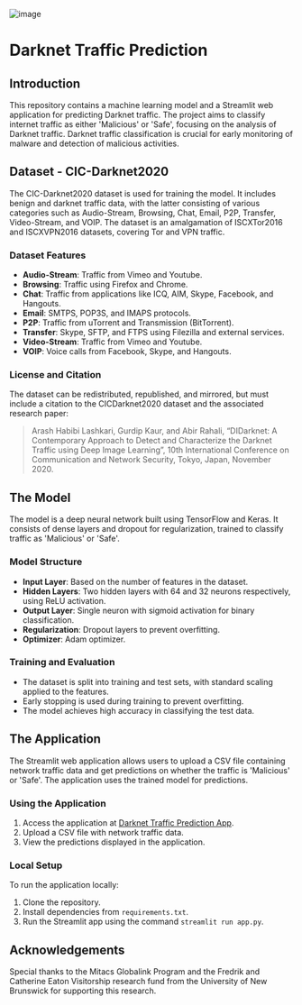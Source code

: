 ![image](https://www.investopedia.com/thmb/1hG4u1nwWnYnljZkoGq3dh7046o=/1500x0/filters:no_upscale():max_bytes(150000):strip_icc()/dark-web-4198212-bdd6dd31665e440789a47bd7f2b14460.jpg)

# Darknet Traffic Prediction

## Introduction
This repository contains a machine learning model and a Streamlit web application for predicting Darknet traffic. The project aims to classify internet traffic as either 'Malicious' or 'Safe', focusing on the analysis of Darknet traffic. Darknet traffic classification is crucial for early monitoring of malware and detection of malicious activities.

## Dataset - CIC-Darknet2020
The CIC-Darknet2020 dataset is used for training the model. It includes benign and darknet traffic data, with the latter consisting of various categories such as Audio-Stream, Browsing, Chat, Email, P2P, Transfer, Video-Stream, and VOIP. The dataset is an amalgamation of ISCXTor2016 and ISCXVPN2016 datasets, covering Tor and VPN traffic. 

### Dataset Features
- **Audio-Stream**: Traffic from Vimeo and Youtube.
- **Browsing**: Traffic using Firefox and Chrome.
- **Chat**: Traffic from applications like ICQ, AIM, Skype, Facebook, and Hangouts.
- **Email**: SMTPS, POP3S, and IMAPS protocols.
- **P2P**: Traffic from uTorrent and Transmission (BitTorrent).
- **Transfer**: Skype, SFTP, and FTPS using Filezilla and external services.
- **Video-Stream**: Traffic from Vimeo and Youtube.
- **VOIP**: Voice calls from Facebook, Skype, and Hangouts.

### License and Citation
The dataset can be redistributed, republished, and mirrored, but must include a citation to the CICDarknet2020 dataset and the associated research paper:

> Arash Habibi Lashkari, Gurdip Kaur, and Abir Rahali, “DIDarknet: A Contemporary Approach to Detect and Characterize the Darknet Traffic using Deep Image Learning”, 10th International Conference on Communication and Network Security, Tokyo, Japan, November 2020.

## The Model
The model is a deep neural network built using TensorFlow and Keras. It consists of dense layers and dropout for regularization, trained to classify traffic as 'Malicious' or 'Safe'.

### Model Structure
- **Input Layer**: Based on the number of features in the dataset.
- **Hidden Layers**: Two hidden layers with 64 and 32 neurons respectively, using ReLU activation.
- **Output Layer**: Single neuron with sigmoid activation for binary classification.
- **Regularization**: Dropout layers to prevent overfitting.
- **Optimizer**: Adam optimizer.

### Training and Evaluation
- The dataset is split into training and test sets, with standard scaling applied to the features.
- Early stopping is used during training to prevent overfitting.
- The model achieves high accuracy in classifying the test data.

## The Application
The Streamlit web application allows users to upload a CSV file containing network traffic data and get predictions on whether the traffic is 'Malicious' or 'Safe'. The application uses the trained model for predictions.

### Using the Application
1. Access the application at [Darknet Traffic Prediction App](https://darknetdetect.streamlit.app/).
2. Upload a CSV file with network traffic data.
3. View the predictions displayed in the application.

### Local Setup
To run the application locally:
1. Clone the repository.
2. Install dependencies from `requirements.txt`.
3. Run the Streamlit app using the command `streamlit run app.py`.

## Acknowledgements
Special thanks to the Mitacs Globalink Program and the Fredrik and Catherine Eaton Visitorship research fund from the University of New Brunswick for supporting this research.
